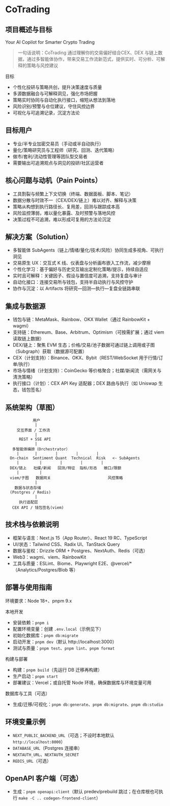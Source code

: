 # CoTrading

## 项目概述与目标

Your AI Copilot for Smarter Crypto Trading

> 一句话说明：CoTrading 通过理解你的交易偏好结合CEX、DEX 与链上数据，通过多智能体协作，带来交易工作流新范式，提供实时、可分析、可解释的策略与风控建议

目标
- 个性化投研与策略共创，提升决策速度与质量
- 多源数据融合与可解释洞见，强化市场把握
- 策略实时协同与自动化执行接口，缩短从想法到落地
- 风险识别/预警与仓位建议，守住风控边界
- 可视化与可追溯记录，沉淀方法论

## 目标用户
- 专业/半专业加密交易员（手动或半自动执行）
- 量化/策略研究员与工程师（研究、回测、迭代策略）
- 做市/套利/流动性管理等团队型交易者
- 需要输出可追溯观点与洞见的投研/社区运营者

## 核心问题与动机（Pain Points）
- 工具割裂与频繁上下文切换（终端、数据面板、脚本、笔记）
- 数据分散与时效不一（CEX/DEX/链上）难以对齐、解释与决策
- 策略从构想到执行路径长、复用差，回测与跟踪成本高
- 风险监控薄弱，难以量化暴露、及时预警与落地风控
- 决策过程不可追溯，难以形成可复用的方法论沉淀

## 解决方案（Solution）
- 多智能体 SubAgents（链上/情绪/量化/技术/风险）协同生成多视角、可执行洞见
- 交易原生 UX：交互式 K 线、仪表盘与分析画布嵌入工作流，减少摩擦
- 个性化学习：基于偏好与历史交互输出定制化策略/提示，持续自适应
- 实时且可解释：关键因子、假设与置信度可追溯，支持复盘与审计
- 自动化接口：连接交易所与钱包，支持半自动执行与风控守护
 - 协作与沉淀：以 Artifacts 将研究—回测—执行—复盘全链路串联

## 集成与数据源
- 钱包与链：MetaMask、Rainbow、OKX Wallet（通过 RainbowKit + wagmi）
- 支持链：Ethereum、Base、Arbitrum、Optimism（可按需扩展；通过 viem 读取链上数据）
- DEX/链上：聚焦 EVM 生态；价格/交易/池子数据可通过链上调用或子图（Subgraph）获取（数据源可配置）
- CEX（计划支持）：Binance、OKX、Bybit（REST/WebSocket 用于行情/订单/执行）
- 市场与情绪（计划支持）：CoinGecko 等价格聚合；社媒/新闻流（需网关与清洗策略）
- 执行接口（计划）：CEX API Key 适配器；DEX 路由与执行（如 Uniswap 生态，钱包签名）

## 系统架构（草图）
```
            用户
             |
     交互界面 / 工作流
             |
      REST + SSE API
             |
   多智能体编排（Orchestrator）
     |       |        |        |        |
  On-chain  Sentiment Quant  Technical  Risk   <- SubAgents
     |         |        |        |        |
  DEX/链上   社媒/新闻   回测/特征  指标/形态   敞口/限额
     |         |                               
  viem/子图   数据网关                         风控策略
             |
    数据与状态存储
  (Postgres / Redis)
             |
      执行适配层
   CEX API / 钱包签名(viem)
```

## 技术栈与依赖说明
- 框架与语言：Next.js 15（App Router）、React 19 RC、TypeScript
- UI/状态：Tailwind CSS、Radix UI、TanStack Query
- 数据与鉴权：Drizzle ORM + Postgres、NextAuth、Redis（可选）
- Web3：wagmi、viem、RainbowKit
- 工具与质量：ESLint、Biome、Playwright E2E、@vercel/*（Analytics/Postgres/Blob 等）

## 部署与使用指南
环境要求：Node 18+、pnpm 9.x

本地开发
- 安装依赖：`pnpm i`
- 配置环境变量：创建 `.env.local`（示例见下）
- 初始化数据库：`pnpm db:migrate`
- 启动开发：`pnpm dev`（默认 http://localhost:3000）
- 测试与质量：`pnpm test`、`pnpm lint`、`pnpm format`

构建与部署
- 构建：`pnpm build`（先运行 DB 迁移再构建）
- 生产启动：`pnpm start`
- 部署建议：Vercel；或自托管 Node 环境，确保数据库与环境变量可用

数据库与工具（可选）
- 生成/迁移/可视化：`pnpm db:generate`、`pnpm db:migrate`、`pnpm db:studio`

## 环境变量示例
- `NEXT_PUBLIC_BACKEND_URL`（可选；不设时本地默认 `http://localhost:8000`）
- `DATABASE_URL`（Postgres 连接串）
- `NEXTAUTH_URL`、`NEXTAUTH_SECRET`
- `REDIS_URL`（可选）

## OpenAPI 客户端（可选）
- 生成：`pnpm openapi:client`（默认 predev/prebuild 跳过；在仓库根也可执行 `make -C .. codegen-frontend-client`）
